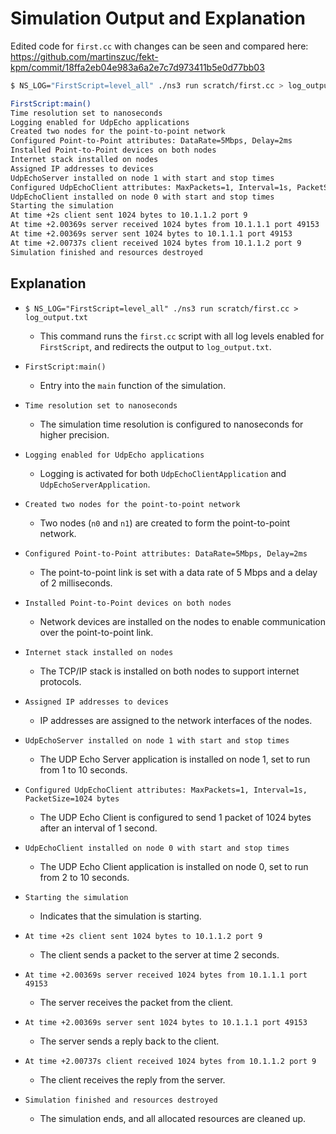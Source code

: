 # Simulation Output and Explanation

Edited code for `first.cc` with changes can be seen and compared here: https://github.com/martinszuc/fekt-kpm/commit/18ffa2eb04e983a6a2e7c7d973411b5e0d77bb03

```bash
$ NS_LOG="FirstScript=level_all" ./ns3 run scratch/first.cc > log_output.txt 2>&1

FirstScript:main()
Time resolution set to nanoseconds
Logging enabled for UdpEcho applications
Created two nodes for the point-to-point network
Configured Point-to-Point attributes: DataRate=5Mbps, Delay=2ms
Installed Point-to-Point devices on both nodes
Internet stack installed on nodes
Assigned IP addresses to devices
UdpEchoServer installed on node 1 with start and stop times
Configured UdpEchoClient attributes: MaxPackets=1, Interval=1s, PacketSize=1024 bytes
UdpEchoClient installed on node 0 with start and stop times
Starting the simulation
At time +2s client sent 1024 bytes to 10.1.1.2 port 9
At time +2.00369s server received 1024 bytes from 10.1.1.1 port 49153
At time +2.00369s server sent 1024 bytes to 10.1.1.1 port 49153
At time +2.00737s client received 1024 bytes from 10.1.1.2 port 9
Simulation finished and resources destroyed
```

## Explanation
- `$ NS_LOG="FirstScript=level_all" ./ns3 run scratch/first.cc > log_output.txt`
  - This command runs the `first.cc` script with all log levels enabled for `FirstScript`, and redirects the output to `log_output.txt`.

- `FirstScript:main()`
  - Entry into the `main` function of the simulation.

- `Time resolution set to nanoseconds`
  - The simulation time resolution is configured to nanoseconds for higher precision.

- `Logging enabled for UdpEcho applications`
  - Logging is activated for both `UdpEchoClientApplication` and `UdpEchoServerApplication`.

- `Created two nodes for the point-to-point network`
  - Two nodes (`n0` and `n1`) are created to form the point-to-point network.

- `Configured Point-to-Point attributes: DataRate=5Mbps, Delay=2ms`
  - The point-to-point link is set with a data rate of 5 Mbps and a delay of 2 milliseconds.

- `Installed Point-to-Point devices on both nodes`
  - Network devices are installed on the nodes to enable communication over the point-to-point link.

- `Internet stack installed on nodes`
  - The TCP/IP stack is installed on both nodes to support internet protocols.

- `Assigned IP addresses to devices`
  - IP addresses are assigned to the network interfaces of the nodes.

- `UdpEchoServer installed on node 1 with start and stop times`
  - The UDP Echo Server application is installed on node 1, set to run from 1 to 10 seconds.

- `Configured UdpEchoClient attributes: MaxPackets=1, Interval=1s, PacketSize=1024 bytes`
  - The UDP Echo Client is configured to send 1 packet of 1024 bytes after an interval of 1 second.

- `UdpEchoClient installed on node 0 with start and stop times`
  - The UDP Echo Client application is installed on node 0, set to run from 2 to 10 seconds.

- `Starting the simulation`
  - Indicates that the simulation is starting.

- `At time +2s client sent 1024 bytes to 10.1.1.2 port 9`
  - The client sends a packet to the server at time 2 seconds.

- `At time +2.00369s server received 1024 bytes from 10.1.1.1 port 49153`
  - The server receives the packet from the client.

- `At time +2.00369s server sent 1024 bytes to 10.1.1.1 port 49153`
  - The server sends a reply back to the client.

- `At time +2.00737s client received 1024 bytes from 10.1.1.2 port 9`
  - The client receives the reply from the server.

- `Simulation finished and resources destroyed`
  - The simulation ends, and all allocated resources are cleaned up.
